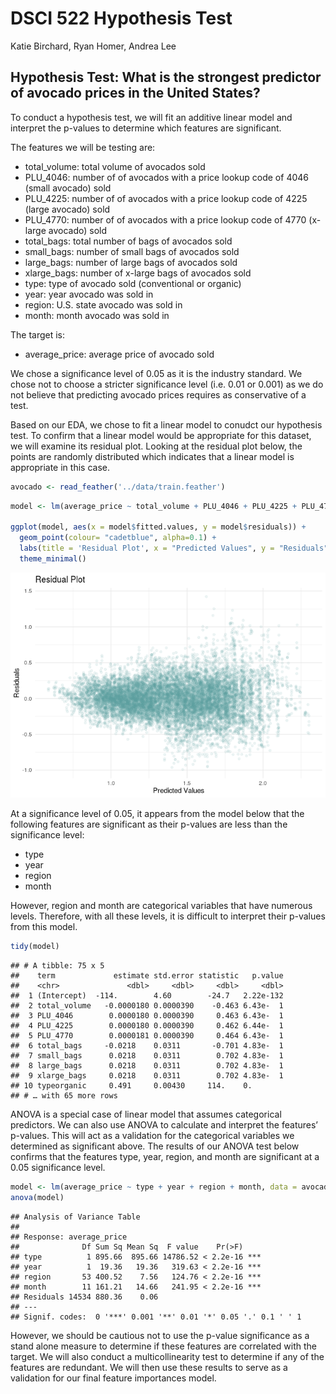 DSCI 522 Hypothesis Test
================
Katie Birchard, Ryan Homer, Andrea Lee

## Hypothesis Test: What is the strongest predictor of avocado prices in the United States?

To conduct a hypothesis test, we will fit an additive linear model and
interpret the p-values to determine which features are significant.

The features we will be testing are:

  - total\_volume: total volume of avocados sold
  - PLU\_4046: number of of avocados with a price lookup code of 4046
    (small avocado) sold
  - PLU\_4225: number of of avocados with a price lookup code of 4225
    (large avocado) sold
  - PLU\_4770: number of of avocados with a price lookup code of 4770
    (x-large avocado) sold
  - total\_bags: total number of bags of avocados sold
  - small\_bags: number of small bags of avocados sold
  - large\_bags: number of large bags of avocados sold
  - xlarge\_bags: number of x-large bags of avocados sold
  - type: type of avocado sold (conventional or organic)
  - year: year avocado was sold in
  - region: U.S. state avocado was sold in
  - month: month avocado was sold in

The target is:

  - average\_price: average price of avocado sold

We chose a significance level of 0.05 as it is the industry standard. We
chose not to choose a stricter significance level (i.e. 0.01 or 0.001)
as we do not believe that predicting avocado prices requires as
conservative of a test.

Based on our EDA, we chose to fit a linear model to conudct our
hypothesis test. To confirm that a linear model would be appropriate for
this dataset, we will examine its residual plot. Looking at the residual
plot below, the points are randomly distributed which indicates that a
linear model is appropriate in this
case.

``` r
avocado <- read_feather('../data/train.feather')
```

``` r
model <- lm(average_price ~ total_volume + PLU_4046 + PLU_4225 + PLU_4770 + total_bags + small_bags + large_bags + xlarge_bags + type + year + region + month, data = avocado)

ggplot(model, aes(x = model$fitted.values, y = model$residuals)) +
  geom_point(colour= "cadetblue", alpha=0.1) +
  labs(title = 'Residual Plot', x = "Predicted Values", y = "Residuals") +
  theme_minimal()
```

![](hypothesis_test_files/figure-gfm/fit%20model-1.png)<!-- -->

At a significance level of 0.05, it appears from the model below that
the following features are significant as their p-values are less than
the significance level:

  - type
  - year
  - region
  - month

However, region and month are categorical variables that have numerous
levels. Therefore, with all these levels, it is difficult to interpret
their p-values from this model.

``` r
tidy(model)
```

    ## # A tibble: 75 x 5
    ##    term             estimate std.error statistic   p.value
    ##    <chr>               <dbl>     <dbl>     <dbl>     <dbl>
    ##  1 (Intercept)  -114.        4.60        -24.7   2.22e-132
    ##  2 total_volume   -0.0000180 0.0000390    -0.463 6.43e-  1
    ##  3 PLU_4046        0.0000180 0.0000390     0.463 6.43e-  1
    ##  4 PLU_4225        0.0000180 0.0000390     0.462 6.44e-  1
    ##  5 PLU_4770        0.0000181 0.0000390     0.464 6.43e-  1
    ##  6 total_bags     -0.0218    0.0311       -0.701 4.83e-  1
    ##  7 small_bags      0.0218    0.0311        0.702 4.83e-  1
    ##  8 large_bags      0.0218    0.0311        0.702 4.83e-  1
    ##  9 xlarge_bags     0.0218    0.0311        0.702 4.83e-  1
    ## 10 typeorganic     0.491     0.00430     114.    0.       
    ## # … with 65 more rows

ANOVA is a special case of linear model that assumes categorical
predictors. We can also use ANOVA to calculate and interpret the
features’ p-values. This will act as a validation for the categorical
variables we determined as significant above. The results of our ANOVA
test below confirms that the features type, year, region, and month are
significant at a 0.05 significance
level.

``` r
model <- lm(average_price ~ type + year + region + month, data = avocado)
anova(model)
```

    ## Analysis of Variance Table
    ## 
    ## Response: average_price
    ##              Df Sum Sq Mean Sq  F value    Pr(>F)    
    ## type          1 895.66  895.66 14786.52 < 2.2e-16 ***
    ## year          1  19.36   19.36   319.63 < 2.2e-16 ***
    ## region       53 400.52    7.56   124.76 < 2.2e-16 ***
    ## month        11 161.21   14.66   241.95 < 2.2e-16 ***
    ## Residuals 14534 880.36    0.06                       
    ## ---
    ## Signif. codes:  0 '***' 0.001 '**' 0.01 '*' 0.05 '.' 0.1 ' ' 1

However, we should be cautious not to use the p-value significance as a
stand alone measure to determine if these features are correlated with
the target. We will also conduct a multicollinearity test to determine
if any of the features are redundant. We will then use these results to
serve as a validation for our final feature importances model.
